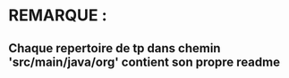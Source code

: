 # REMARQUE :
## Chaque repertoire de tp dans chemin 'src/main/java/org' contient son propre readme 
